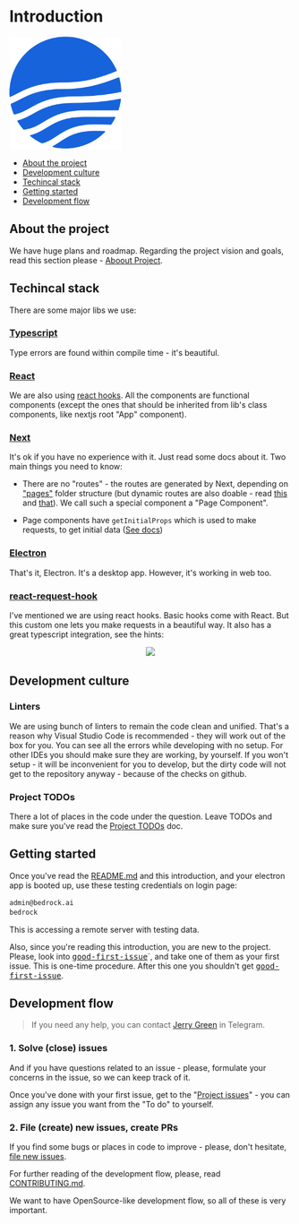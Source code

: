 # Introduction

[<img height="200" alt="Bedrock" target="_blank" src="/assets/bedrock.svg" />](https://bedrock.ai)

- [About the project](#about-the-project)
- [Development culture](#development-culture)
- [Techincal stack](#techincal-stack)
- [Getting started](#getting-started)
- [Development flow](#development-flow)

## About the project

We have huge plans and roadmap. Regarding the project vision and goals, read this section please - [Aboout Project](/wiki/about-project.md).

## Techincal stack

There are some major libs we use:

### [Typescript](https://www.typescriptlang.org/)

Type errors are found within compile time - it's beautiful.

### [React](https://reactjs.org/)

We are also using [react hooks](https://reactjs.org/docs/hooks-reference.html). All the components are functional components (except the ones that should be inherited from lib's class components, like nextjs root "App" component).

### [Next](https://nextjs.org/)

It's ok if you have no experience with it. Just read some docs about it. Two main things you need to know:

- There are no "routes" - the routes are generated by Next, depending on ["pages"](https://github.com/prometheonsystems/bedrock-client2/tree/master/src/pages) folder structure (but dynamic routes are also doable - read [this](https://nextjs.org/learn/basics/create-dynamic-pages) and [that](https://nextjs.org/learn/basics/clean-urls-with-route-masking)). We call such a special component a "Page Component".

- Page components have `getInitialProps` which is used to make requests, to get initial data ([See docs](https://nextjs.org/learn/basics/fetching-data-for-pages))

### [Electron](https://electronjs.org/)

That's it, Electron. It's a desktop app. However, it's working in web too.

### [react-request-hook](https://github.com/schettino/react-request-hook)

I've mentioned we are using react hooks. Basic hooks come with React. But this custom one lets you make requests in a beautiful way. It also has a great typescript integration, see the hints:

<p align="center">
  <img src="https://raw.githubusercontent.com/schettino/react-request-hook/master/other/type-hint.png" width="599">
</p>

## Development culture

### Linters

We are using bunch of linters to remain the code clean and unified. That's a reason why Visual Studio Code is recommended - they will work out of the box for you. You can see all the errors while developing with no setup. For other IDEs you should make sure they are working, by yourself. If you won't setup - it will be inconvenient for you to develop, but the dirty code will not get to the repository anyway - because of the checks on github.

### Project TODOs

There a lot of places in the code under the question. Leave TODOs and make sure you've read the [Project TODOs](/wiki/todos.md) doc.

## Getting started

Once you've read the [README.md](/README.md) and this introduction, and your electron app is booted up, use these testing credentials on login page:

```txt
admin@bedrock.ai
bedrock
```

This is accessing a remote server with testing data.

Also, since you're reading this introduction, you are new to the project. Please, look into [<kbd>good-first-issue</kbd>](https://github.com/prometheonsystems/bedrock-client2/labels/good-first-issue)`, and take one of them as your first issue. This is one-time procedure. After this one you shouldn't get [<kbd>good-first-issue</kbd>](https://github.com/prometheonsystems/bedrock-client2/labels/good-first-issue).

## Development flow

> If you need any help, you can contact [Jerry Green](https://t.me/jerrygreen) in Telegram.

### 1. Solve (close) issues

And if you have questions related to an issue - please, formulate your concerns in the issue, so we can keep track of it.

Once you've done with your first issue, get to the "[Project issues](https://github.com/prometheonsystems/bedrock-client2/projects/1?fullscreen=true)" - you can assign any issue you want from the "To do" to yourself.

### 2. File (create) new issues, create PRs

If you find some bugs or places in code to improve - please, don't hesitate, [file new issues](https://github.com/prometheonsystems/bedrock-client2/issues/new).

For further reading of the development flow, please, read [CONTRIBUTING.md](/.github/CONTRIBUTING.md).

We want to have OpenSource-like development flow, so all of these is very important.
